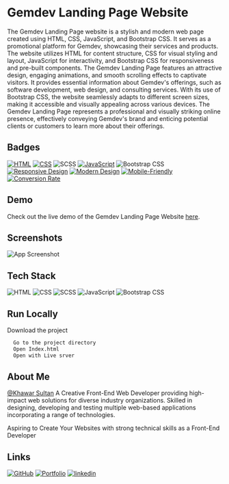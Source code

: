 # Gemdev Landing Page Website

The Gemdev Landing Page website is a stylish and modern web page created using HTML, CSS, JavaScript, and Bootstrap CSS. It serves as a promotional platform for Gemdev, showcasing their services and products. The website utilizes HTML for content structure, CSS for visual styling and layout, JavaScript for interactivity, and Bootstrap CSS for responsiveness and pre-built components. The Gemdev Landing Page features an attractive design, engaging animations, and smooth scrolling effects to captivate visitors. It provides essential information about Gemdev's offerings, such as software development, web design, and consulting services. With its use of Bootstrap CSS, the website seamlessly adapts to different screen sizes, making it accessible and visually appealing across various devices. The Gemdev Landing Page represents a professional and visually striking online presence, effectively conveying Gemdev's brand and enticing potential clients or customers to learn more about their offerings.

## Badges

[![HTML](https://img.shields.io/badge/Built%20with-HTML-orange?style=flat-square&logo=html5)](https://www.w3.org/html/)
[![CSS](https://img.shields.io/badge/Styled%20with-CSS-blue?style=flat-square&logo=css3&logoColor=blue)](https://www.w3.org/Style/CSS/Overview.en.html)
![SCSS](https://img.shields.io/badge/preprocessor-SCSS-CC6699?style=flat-square&for-the-badge&logo=SASS&logoColor=white)
[![JavaScript](https://img.shields.io/badge/Powered%20by-JavaScript-yellow?style=flat-square&logo=javascript)](https://developer.mozilla.org/en-US/docs/Web/JavaScript)
![Bootstrap CSS](https://img.shields.io/badge/CSS%20framework-Bootstrap-7952B3?style=flat-square&logo=Bootstrap&logoColor=white)
[![Responsive Design](https://img.shields.io/badge/Responsive-Design-green?style=flat-square&logo=responsive-design)](https://en.wikipedia.org/wiki/Responsive_web_design)
[![Modern Design](https://img.shields.io/badge/Modern-Design-lightgrey?style=flat-square&logo=design)](https://www.smashingmagazine.com/2019/04/modern-web-design-techniques/)
[![Mobile-Friendly](https://img.shields.io/badge/Mobile-Friendly-brightgreen?style=flat-square&logo=mobile)](https://developers.google.com/web/fundamentals/design-and-ux/principles)
[![Conversion Rate](https://img.shields.io/badge/High-Conversion%20Rate-success?style=flat-square&logo=conversionxl)](https://conversionxl.com/blog/)

## Demo

Check out the live demo of the Gemdev Landing Page Website [here](https://devgem.netlify.app/).

## Screenshots

![App Screenshot](https://res.cloudinary.com/denajbnh4/image/upload/v1683798901/Khawar/Screenshot_3_s8bma9.png)

## Tech Stack

![HTML](https://img.shields.io/badge/-HTML-orange?style=flat-square&logo=html5)
![CSS](https://img.shields.io/badge/-CSS-blue?style=flat-square&logo=css3)
![SCSS](https://img.shields.io/badge/SCSS-CC6699?style=flat-square&for-the-badge&logo=SASS&logoColor=white)
![JavaScript](https://img.shields.io/badge/-JavaScript-yellow?style=flat-square&logo=javascript)
![Bootstrap CSS](https://img.shields.io/badge/Bootstrap-7952B3?style=flat-square&for-the-badge&logo=bootstrap&logoColor=white)

## Run Locally

Download the project

```bash
  Go to the project directory
  Open Index.html
  Open with Live srver
```

## About Me

[@Khawar Sultan](https://github.com/KhawarSultan) A Creative Front-End Web Developer providing high-impact web solutions for diverse industry organizations. Skilled in designing, developing and testing multiple web-based applications incorporating a range of technologies.

Aspiring to Create Your Websites with strong technical skills as a Front-End Developer

## Links

[![GitHub](https://img.shields.io/badge/Github-000?style=for-the-badge&logo=github&logoColor=white)](https://github.com/KhawarSultan)
[![Portfolio](https://img.shields.io/badge/Portfolio-success?style=for-the-badge&logo=font-awesome&logoColor=white)](https://khawarportfolio.netlify.app/)
[![linkedin](https://img.shields.io/badge/linkedin-0A66C2?style=for-the-badge&logo=linkedin&logoColor=white)](https://www.linkedin.com/in/khawar-sultan-989314209/)
